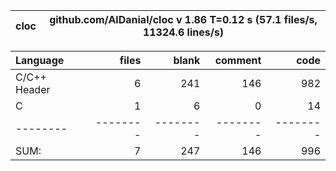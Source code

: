 cloc|github.com/AlDanial/cloc v 1.86  T=0.12 s (57.1 files/s, 11324.6 lines/s)
--- | ---

Language|files|blank|comment|code
:-------|-------:|-------:|-------:|-------:
C/C++ Header|6|241|146|982
C|1|6|0|14
--------|--------|--------|--------|--------
SUM:|7|247|146|996
